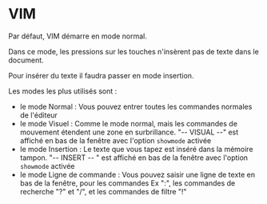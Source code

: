 # VIM

Par défaut, VIM démarre en mode normal.

Dans ce mode, les pressions sur les touches n'insèrent pas de texte dans le document.

Pour insérer du texte il faudra passer en mode insertion.

Les modes les plus utilisés sont :
- le mode Normal : Vous pouvez entrer toutes les commandes normales de l'éditeur
- le mode Visuel : Comme le mode normal, mais les commandes de mouvement étendent une zone en surbrillance. "-- VISUAL --" est affiché en bas de la fenêtre avec l'option `showmode` activée
- le mode Insertion : Le texte que vous tapez est inséré dans la mémoire tampon. "-- INSERT -- " est affiché en bas de la fenêtre avec l'option `showmode` activée
- le mode Ligne de commande : Vous pouvez saisir une ligne de texte en bas de la fenêtre, pour les commandes Ex ":", les commandes de recherche "?" et "/", et les commandes de filtre "!"
